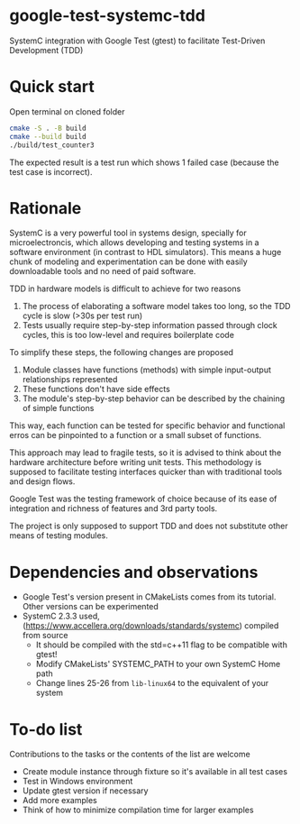 # google-test-systemc-tdd
SystemC integration with Google Test (gtest) to facilitate Test-Driven Development (TDD)

# Quick start

Open terminal on cloned folder
```bash
cmake -S . -B build
cmake --build build
./build/test_counter3
```

The expected result is a test run which shows 1 failed case (because the test case is incorrect).

# Rationale
SystemC is a very powerful tool in systems design, specially for microelectroncis, which allows developing and testing systems in a software environment (in contrast to HDL simulators). This means a huge chunk of modeling and experimentation can be done with easily downloadable tools and no need of paid software.

TDD in hardware models is difficult to achieve for two reasons
1. The process of elaborating a software model takes too long, so the TDD cycle is slow (>30s per test run)
2. Tests usually require step-by-step information passed through clock cycles, this is too low-level and requires boilerplate code

To simplify these steps, the following changes are proposed
1. Module classes have functions (methods) with simple input-output relationships represented
2. These functions don't have side effects
3. The module's step-by-step behavior can be described by the chaining of simple functions

This way, each function can be tested for specific behavior and functional erros can be pinpointed to a function or a small subset of functions.

This approach may lead to fragile tests, so it is advised to think about the hardware architecture before writing unit tests. This methodology is supposed to facilitate testing interfaces quicker than with traditional tools and design flows.

Google Test was the testing framework of choice because of its ease of integration and richness of features and 3rd party tools.

The project is only supposed to support TDD and does not substitute other means of testing modules.

# Dependencies and observations
- Google Test's version present in CMakeLists comes from its tutorial. Other versions can be experimented
- SystemC 2.3.3 used, (https://www.accellera.org/downloads/standards/systemc) compiled from source
    - It should be compiled with the std=c++11 flag to be compatible with gtest!
    - Modify CMakeLists' SYSTEMC_PATH to your own SystemC Home path
    - Change lines 25-26 from `lib-linux64` to the equivalent of your system

# To-do list

Contributions to the tasks or the contents of the list are welcome
- Create module instance through fixture so it's available in all test cases
- Test in Windows environment
- Update gtest version if necessary
- Add more examples
- Think of how to minimize compilation time for larger examples
